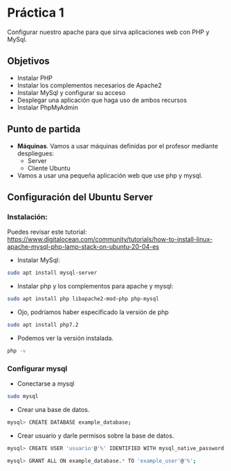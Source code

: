 # Práctica 1

Configurar nuestro apache para que sirva aplicaciones web con PHP y MySql.

## Objetivos

- Instalar PHP
- Instalar los complementos necesarios de Apache2
- Instalar MySql y configurar su acceso
- Desplegar una aplicación que haga uso de ambos recursos
- Instalar PhpMyAdmin

## Punto de partida

- **Máquinas**. Vamos a usar máquinas definidas por el profesor mediante despliegues:
  - Server
  - Cliente Ubuntu
- Vamos a usar una pequeña aplicación web que use php y mysql.

## Configuración del Ubuntu Server

### Instalación:

Puedes revisar este tutorial: https://www.digitalocean.com/community/tutorials/how-to-install-linux-apache-mysql-php-lamp-stack-on-ubuntu-20-04-es

- Instalar MySql:

```bash
sudo apt install mysql-server
```

- Instalar php y los complementos para apache y mysql:

```bash
sudo apt install php libapache2-mod-php php-mysql
```

  - Ojo, podríamos haber especificado la versión de php

```bash
sudo apt install php7.2
```

  - Podemos ver la versión instalada.

```bash
php -v
```

### Configurar mysql

- Conectarse a mysql

```bash
sudo mysql
```

- Crear una base de datos.

```bash
mysql> CREATE DATABASE example_database;
```

- Crear usuario y darle permisos sobre la base de datos.

```bash
mysql> CREATE USER 'usuario'@'%' IDENTIFIED WITH mysql_native_password BY 'password';

mysql> GRANT ALL ON example_database.* TO 'example_user'@'%';
```